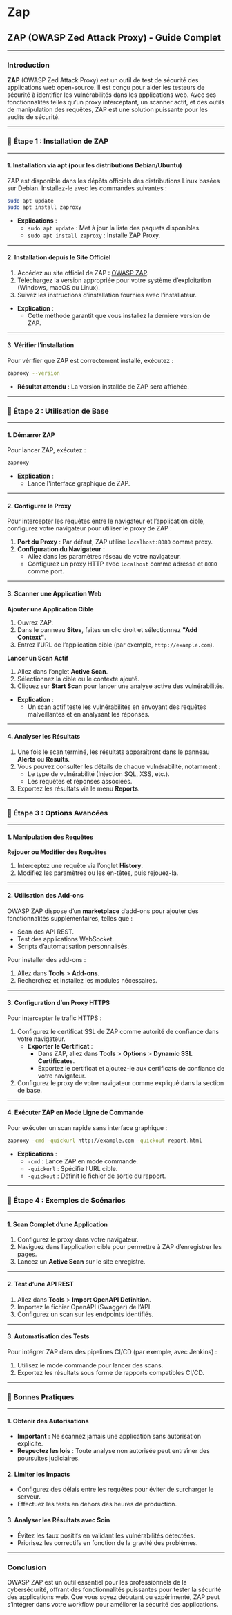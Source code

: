 # Zap

## ZAP (OWASP Zed Attack Proxy) - Guide Complet

***

### Introduction

**ZAP** (OWASP Zed Attack Proxy) est un outil de test de sécurité des applications web open-source. Il est conçu pour aider les testeurs de sécurité à identifier les vulnérabilités dans les applications web. Avec ses fonctionnalités telles qu’un proxy interceptant, un scanner actif, et des outils de manipulation des requêtes, ZAP est une solution puissante pour les audits de sécurité.

***

### 🚀 Étape 1 : Installation de ZAP

***

#### 1. Installation via **apt** (pour les distributions Debian/Ubuntu)

ZAP est disponible dans les dépôts officiels des distributions Linux basées sur Debian. Installez-le avec les commandes suivantes :

```bash
sudo apt update
sudo apt install zaproxy
```

* **Explications** :
  * `sudo apt update` : Met à jour la liste des paquets disponibles.
  * `sudo apt install zaproxy` : Installe ZAP Proxy.

***

#### 2. Installation depuis le Site Officiel

1. Accédez au site officiel de ZAP : [OWASP ZAP](https://www.zaproxy.org/).
2. Téléchargez la version appropriée pour votre système d’exploitation (Windows, macOS ou Linux).
3. Suivez les instructions d’installation fournies avec l’installateur.

* **Explication** :
  * Cette méthode garantit que vous installez la dernière version de ZAP.

***

#### 3. Vérifier l’installation

Pour vérifier que ZAP est correctement installé, exécutez :

```bash
zaproxy --version
```

* **Résultat attendu** : La version installée de ZAP sera affichée.

***

### 🚀 Étape 2 : Utilisation de Base

***

#### 1. Démarrer ZAP

Pour lancer ZAP, exécutez :

```bash
zaproxy
```

* **Explication** :
  * Lance l'interface graphique de ZAP.

***

#### 2. Configurer le Proxy

Pour intercepter les requêtes entre le navigateur et l’application cible, configurez votre navigateur pour utiliser le proxy de ZAP :

1. **Port du Proxy** : Par défaut, ZAP utilise `localhost:8080` comme proxy.
2. **Configuration du Navigateur** :
   * Allez dans les paramètres réseau de votre navigateur.
   * Configurez un proxy HTTP avec `localhost` comme adresse et `8080` comme port.

***

#### 3. Scanner une Application Web

**Ajouter une Application Cible**

1. Ouvrez ZAP.
2. Dans le panneau **Sites**, faites un clic droit et sélectionnez **"Add Context"**.
3. Entrez l’URL de l’application cible (par exemple, `http://example.com`).

**Lancer un Scan Actif**

1. Allez dans l’onglet **Active Scan**.
2. Sélectionnez la cible ou le contexte ajouté.
3. Cliquez sur **Start Scan** pour lancer une analyse active des vulnérabilités.

* **Explication** :
  * Un scan actif teste les vulnérabilités en envoyant des requêtes malveillantes et en analysant les réponses.

***

#### 4. Analyser les Résultats

1. Une fois le scan terminé, les résultats apparaîtront dans le panneau **Alerts** ou **Results**.
2. Vous pouvez consulter les détails de chaque vulnérabilité, notamment :
   * Le type de vulnérabilité (Injection SQL, XSS, etc.).
   * Les requêtes et réponses associées.
3. Exportez les résultats via le menu **Reports**.

***

### 🚀 Étape 3 : Options Avancées

***

#### 1. Manipulation des Requêtes

**Rejouer ou Modifier des Requêtes**

1. Interceptez une requête via l’onglet **History**.
2. Modifiez les paramètres ou les en-têtes, puis rejouez-la.

***

#### 2. Utilisation des Add-ons

OWASP ZAP dispose d’un **marketplace** d’add-ons pour ajouter des fonctionnalités supplémentaires, telles que :

* Scan des API REST.
* Test des applications WebSocket.
* Scripts d’automatisation personnalisés.

Pour installer des add-ons :

1. Allez dans **Tools** > **Add-ons**.
2. Recherchez et installez les modules nécessaires.

***

#### 3. Configuration d’un Proxy HTTPS

Pour intercepter le trafic HTTPS :

1. Configurez le certificat SSL de ZAP comme autorité de confiance dans votre navigateur.
   * **Exporter le Certificat** :
     * Dans ZAP, allez dans **Tools** > **Options** > **Dynamic SSL Certificates**.
     * Exportez le certificat et ajoutez-le aux certificats de confiance de votre navigateur.
2. Configurez le proxy de votre navigateur comme expliqué dans la section de base.

***

#### 4. Exécuter ZAP en Mode Ligne de Commande

Pour exécuter un scan rapide sans interface graphique :

```bash
zaproxy -cmd -quickurl http://example.com -quickout report.html
```

* **Explications** :
  * `-cmd` : Lance ZAP en mode commande.
  * `-quickurl` : Spécifie l’URL cible.
  * `-quickout` : Définit le fichier de sortie du rapport.

***

### 🚀 Étape 4 : Exemples de Scénarios

***

#### 1. Scan Complet d’une Application

1. Configurez le proxy dans votre navigateur.
2. Naviguez dans l’application cible pour permettre à ZAP d’enregistrer les pages.
3. Lancez un **Active Scan** sur le site enregistré.

***

#### 2. Test d’une API REST

1. Allez dans **Tools** > **Import OpenAPI Definition**.
2. Importez le fichier OpenAPI (Swagger) de l’API.
3. Configurez un scan sur les endpoints identifiés.

***

#### 3. Automatisation des Tests

Pour intégrer ZAP dans des pipelines CI/CD (par exemple, avec Jenkins) :

1. Utilisez le mode commande pour lancer des scans.
2. Exportez les résultats sous forme de rapports compatibles CI/CD.

***

### 📖 Bonnes Pratiques

***

#### 1. Obtenir des Autorisations

* **Important** : Ne scannez jamais une application sans autorisation explicite.
* **Respectez les lois** : Toute analyse non autorisée peut entraîner des poursuites judiciaires.

#### 2. Limiter les Impacts

* Configurez des délais entre les requêtes pour éviter de surcharger le serveur.
* Effectuez les tests en dehors des heures de production.

#### 3. Analyser les Résultats avec Soin

* Évitez les faux positifs en validant les vulnérabilités détectées.
* Priorisez les correctifs en fonction de la gravité des problèmes.

***

### Conclusion

OWASP ZAP est un outil essentiel pour les professionnels de la cybersécurité, offrant des fonctionnalités puissantes pour tester la sécurité des applications web. Que vous soyez débutant ou expérimenté, ZAP peut s’intégrer dans votre workflow pour améliorer la sécurité des applications.
